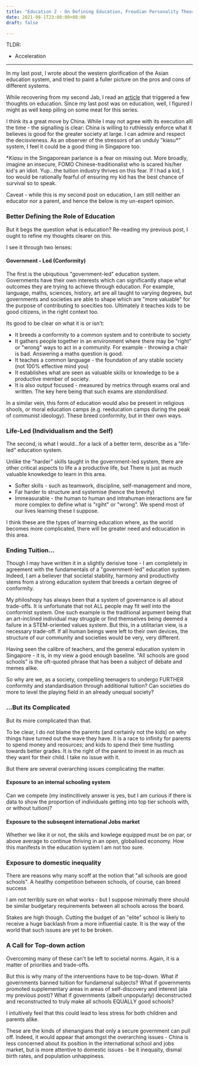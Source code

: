 ```yaml
---
title: "Education 2 - On Defining Education, Freudian Personality Theory, the End of Tuition"
date: 2021-08-1T23:00:00+08:00
draft: false

---
```


TLDR:

- Acceleration

---

In my last post, I wrote about the western glorification of the Asian education system, and tried to paint a fuller picture on the pros and cons of different systems.

While recovering from my second Jab, I read an [article](https://www.ft.com/content/0776243e-c4c8-4fc3-877e-119b1ed99b9e) that triggered a few thoughts on education. Since my last post was on education, well, I figured I might as well keep piling on some meat for this series.

I think its a great move by China. While I may not agree with its execution alll the time - the signalling is clear: China is willing to ruthlessly enforce what it believes is good for the greater society at large. I can admire and respect the decisvieness.  As an observer of the stressors of an unduly "kiasu*" system, I feel it could be a good thing in Singapore too.

**Kiasu* in the Singaporean parlance is a fear on missing out. More broadly, imagine an insecure, FOMO Chinese-traditionalist who is scared his/her kid's an idiot. Yup...the tuition industry thrives on this fear. If I had a kid, I too would be rationally fearful of ensuring my kid has the best chance of survival so to speak.

Caveat - while this is my second post on education, I am still neither an educator nor a parent, and hence the below is my un-expert opinion.

### Better Defining the Role of Education

But it begs the question what is education? Re-reading my previous post, I ought to refine my thoughts clearer on this.

I see it through two lenses:

#### Government - Led (Conformity)

The first is the ubiqutious "government-led" education system. Governments have their own interests which can significantly shape what outcomes they are trying to achieve through education. For example, language, maths, sciences, history, art are all taught to varying degrees, but governments and societies are able to shape which are "more valuable" for the purpose of contributing to soecities too. Ultimately it teaches kids to be good citizens, in the right context too.

Its good to be clear on what it is or isn't: 

- It breeds a conformity to a common system and to contribute to society
- It gathers people together in an environment where there may be "right" or "wrong" ways to act in a community. For example - throwing a chair is bad. Answering a maths question is good.
- It teaches a common language - the foundation of any stable society (not 100% effective mind you)
- It establishes what are seen as valuable skills or knowledge to be a productive member of society.
- It is also output focused - measured by metrics through exams oral and written. The key here being that such exams are *standardised*.

In a similar vein, this form of education would also be present in religious shools, or moral education camps (e.g. reeducation camps during the peak of communist ideology). These breed conformity, but in their own ways.

### Life-Led (Individualism and the Self)

The second, is what I would...for a lack of a better term, describe as a "life-led" education system. 

Unlike the "harder" skills taught in the government-led system, there are other critical aspects to life a  a productive life, but  There is just as much valuable knowkedge to learn in this area.

- Softer skills - such as teamwork, discipline, self-management and more, 
- Far harder to structure and systemise (hence the brevity)
- Immeasurable - the human to human and intrahuman interactions are far more complex to define what is  "rgiht" or "wrong". We spend most of our lives learning these I suppose. 

I think these are the types of learning education where, as the world becomes more complicated, there will be greater need and edcucation in this area.

### Ending Tuition...

Though I may have written it in a slightly derisive tone - I am completely in agreement with the fundamentals of a "government-led" education system. Indeed, I am a believer that societal stability, harmony and productivity stems from a strong education system that breeds a certain degree of conformity. 

My philoshopy has always been that a system of governance is all about trade-offs. It is unfortunate that not ALL people may fit well into the conformist system. One such example is the traditional argument being that an art-inclined individual may struggle or find themselves being deemed a failure in a STEM-oriented values system. But this, in a utilitarian view, is a necessary trade-off. If all human beings were left to their own devices, the structure of our community and societies would be very, very different. 

Having seen the calibre of teachers, and the general education system in Singapore - it is, in my view a good enough baseline. "All schools are good schools" is the oft-quoted phrase that has been a subject of debate and memes alike.

So why are we, as a society, compelling teenagers to undergo FURTHER conformity and standardisation through additional tuition? Can societies do more to level the playing field in an already unequal society? 

### ...But its Complicated

But its more complicated than that.

To be clear, I do not blame the parents (and certainly not the kids) on why things have turned out the wave they have. It is a race to infinity for parents to spend money and reosurces; and kids to spend their time hustling towards better grades. It is the right of the parent to invest in as much as they want for their child. I take no issue with it.

But there are several overarching issues complicating the matter.

#### Exposure to an internal schooling system

Can we compete (my instincitively answer is yes, but I am curious if there is data to show the proportion of individuals getting into top tier schools with, or without tuition)?

#### Exposure to the subseqent international Jobs market

Whether we like it or not, the skils and kowlege equipped must be on par, or above average to continue thriving in an open, globalised economy. How this manifests in the education system I am not too sure. 

### Exposure to domestic inequality

There are reasons why many scoff at the notion that "all schools are good schools". A healthy competition between schools, of course, can breed success

I am not terribly sure on what works - but I suppose minimally there should be similar budgetary requirements between all schools across the board.

Stakes are high though. Cutting the budget of an "elite" school is likely to receive a huge backlash from a more influential caste. It is the way of the world that such issues are yet to be broken.

### A Call for Top-down action

Overcoming many of these can't be left to societal norms. Again, it is a matter of priorities and trade-offs. 

But this is why many of the interventions have to be top-down. What if governments banned tuition for fundamenal subjects? What if governments promoted supplementary areas in areas of self-discovery and interest (ala my previous post)? What if governments (albeit unpopularly) deconstructed and reconstructed to truly make all schools EQUALLY good schools? 

I intuitively feel that this could lead to less stress for both children and parents alike. 

These are the kinds of shenangians that only a secure government can pull off. Indeed, it would appear that amongst the overarching issues - China is less concerned about its position in the international school and jobs market, but is more attentive to domestic issues - be it inequaity, dismal birth rates, and population unhappiness.
